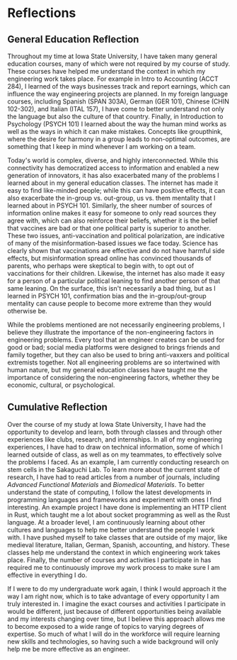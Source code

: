 # Reflections

## General Education Reflection

Throughout my time at Iowa State University, I have taken many general education courses, many of which were not required by my course of study. These courses have helped me understand the context in which my engineering work takes place. For example in Intro to Accounting (ACCT 284), I learned of the ways businesses track and report earnings, which can influence the way engineering projects are planned. In my foreign language courses, including Spanish (SPAN 303A), German (GER 101), Chinese (CHIN 102-302), and Italian (ITAL 157), I have come to better understand not only the language but also the culture of that country. Finally, in Introduction to Psychology (PSYCH 101) I learned about the way the human mind works as well as the ways in which it can make mistakes. Concepts like groupthink, where the desire for harmony in a group leads to non-optimal outcomes, are something that I keep in mind whenever I am working on a team.
	
Today's world is complex, diverse, and highly interconnected. While this connectivity has democratized access to information and enabled a new generation of innovators, it has also exacerbated many of the problems I learned about in my general education classes. The internet has made it easy to find like-minded people; while this can have positive effects, it can also exacerbate the in-group vs. out-group, us vs. them mentality that I learned about in PSYCH 101. Similarly, the sheer number of sources of information online makes it easy for someone to only read sources they agree with, which can also reinforce their beliefs, whether it is the belief that vaccines are bad or that one political party is superior to another. These two issues, anti-vaccination and political polarization, are indicative of many of the misinformation-based issues we face today. Science has clearly shown that vaccinations are effective and do not have harmful side effects, but misinformation spread online has convinced thousands of parents, who perhaps were skeptical to begin with, to opt out of vaccinations for their children. Likewise, the internet has also made it easy for a person of a particular political leaning to find another person of that same leaning. On the surface, this isn't necessarily a bad thing, but as I learned in PSYCH 101, confirmation bias and the in-group/out-group mentality can cause people to become more extreme than they would otherwise be.
	
While the problems mentioned are not necessarily engineering problems, I believe they illustrate the importance of the non-engineering factors in engineering problems. Every tool that an engineer creates can be used for good or bad; social media platforms were designed to brings friends and family together, but they can also be used to bring anti-vaxxers and political extremists together. Not all engineering problems are so intertwined with human nature, but my general education classes have taught me the importance of considering the non-engineering factors, whether they be economic, cultural, or psychological.

## Cumulative Reflection

Over the course of my study at Iowa State University, I have had the opportunity to develop and learn, both through classes and through other experiences like clubs, research, and internships. In all of my engineering experiences, I have had to draw on technical information, some of which I learned outside of class, as well as on my teammates, to effectively solve the problems I faced. As an example, I am currently conducting research on stem cells in the Sakaguchi Lab. To learn more about the current state of research, I have had to read articles from a number of journals, including *Advanced Functional Materials* and *Biomedical Materials*. To better understand the state of computing, I follow the latest developments in programming languages and frameworks and experiment with ones I find interesting. An example project I have done is implementing an HTTP client in Rust, which taught me a lot about socket programming as well as the Rust language. At a broader level, I am continuously learning about other cultures and languages to help me better understand the people I work with. I have pushed myself to take classes that are outside of my major, like medieval literature, Italian, German, Spanish, accounting, and history. These classes help me understand the context in which engineering work takes place. Finally, the number of courses and activities I participate in has required me to continuously improve my work process to make sure I am effective in everything I do.

If I were to do my undergraduate work again, I think I would approach it the way I am right now, which is to take advantage of every opportunity I am truly interested in. I imagine the exact courses and activities I participate in would be different, just because of different opportunities being available and my interests changing over time, but I believe this approach allows me to become exposed to a wide range of topics to varying degrees of expertise. So much of what I will do in the workforce will require learning new skills and technologies, so having such a wide background will only help me be more effective as an engineer.
